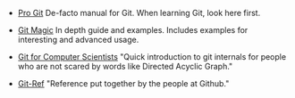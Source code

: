 
* [Pro Git](http://git-scm.com/book)
    De-facto manual for Git. When learning Git, look here first.

* [Git Magic](http://www-cs-students.stanford.edu/~blynn/gitmagic/)
    In depth guide and examples. Includes examples for interesting and advanced usage.

* [Git for Computer Scientists](http://eagain.net/articles/git-for-computer-scientists/)
    "Quick introduction to git internals for people who are not scared by words like Directed Acyclic Graph."

* [Git-Ref](http://gitref.org/index.html)
    "Reference put together by the people at Github."
